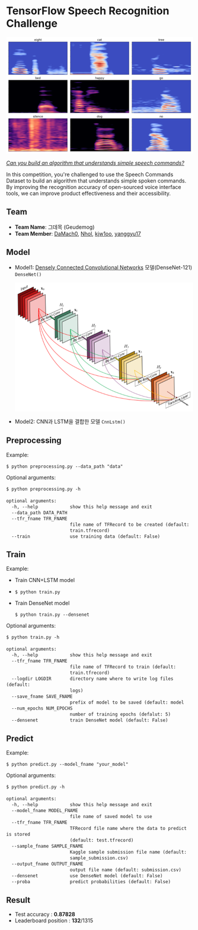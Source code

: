 # TensorFlow Speech Recognition Challenge

<p align="center">
<img src="img/spec.png" width=700px>
</p>

[*Can you build an algorithm that understands simple speech commands?*](https://www.kaggle.com/c/tensorflow-speech-recognition-challenge)

In this competition, you're challenged to use the Speech Commands Dataset to build an algorithm that understands simple spoken commands. By improving the recognition accuracy of open-sourced voice interface tools, we can improve product effectiveness and their accessibility.



## Team 

* **Team Name**: 그데목 (Geudemog)
* **Team Member**: [DaMach0](https://github.com/DaMacho), [Nhol](https://github.com/Nhol), [kjw1oo](https://github.com/kjw1oo), [yanggyu17](https://github.com/yanggyu17)



## Model

* Model1: [Densely Connected Convolutional Networks](https://arxiv.org/abs/1608.06993) 모델(DenseNet-121) `DenseNet()`

  <p align="center">
  <img src="img/densenet.png" width=500px>
  </p>

* Model2: CNN과 LSTM을 결합한 모델 `CnnLstm()`



## Preprocessing

Example:

```
$ python preprocessing.py --data_path "data"
```

Optional arguments:

```
$ python preprocessing.py -h

optional arguments:
  -h, --help            show this help message and exit
  --data_path DATA_PATH
  --tfr_fname TFR_FNAME
                        file name of TFRecord to be created (default:
                        train.tfrecord)
  --train               use training data (default: False)
```



## Train

Example:

* Train CNN+LSTM model

* ``````
  $ python train.py
  ``````

* Train DenseNet model

  ```
  $ python train.py --densenet
  ```

Optional arguments:

```
$ python train.py -h

optional arguments:
  -h, --help            show this help message and exit
  --tfr_fname TFR_FNAME
                        file name of TFRecord to train (default:
                        train.tfrecord)
  --logdir LOGDIR       directory name where to write log files (default:
                        logs)
  --save_fname SAVE_FNAME
                        prefix of model to be saved (default: model
  --num_epochs NUM_EPOCHS
                        number of training epochs (defalut: 5)
  --densenet            train DenseNet model (default: False)
```



## Predict

Example:

```
$ python predict.py --model_fname "your_model"
```

Optional arguments:

```
$ python predict.py -h

optional arguments:
  -h, --help            show this help message and exit
  --model_fname MODEL_FNAME
                        file name of saved model to use
  --tfr_fname TFR_FNAME
                        TFRecord file name where the data to predict is stored
                        (default: test.tfrecord)
  --sample_fname SAMPLE_FNAME
                        Kaggle sample submission file name (default:
                        sample_submission.csv)
  --output_fname OUTPUT_FNAME
                        output file name (default: submission.csv)
  --densenet            use DenseNet model (default: False)
  --proba               predict probabilities (default: False)
```



## Result

* Test accuracy : **0.87828**
* Leaderboard position : **132**/1315
